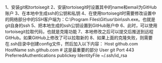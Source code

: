 1、安装git和tortoisegit
2、安装tortoisegit时设置其中的name和email为GitHub账户
3、在本地中生成ssh的公钥和私钥
4、在使用tortoisegit时需要修改设置中的网络部分中的SSH客户端为：C:\Program Files\Git\usr\bin\ssh.exe。也就是git自身的ssh
5、把本地生成的ssh公钥设置到GitHub账户中
6、此时，可以使用tortoisegit拉取代码，也就是克隆功能
7、本地修改之后可以提交后推送到远程GitHub。如果GitHub上修改了可以拉取新的
8、如果上面的克隆失败，则需要在.ssh目录中创建config文件，然后加入以下内容：
				Host github.com
				HostName ssh.github.com  # 这是最重要的部分
				User git
				Port 443
				PreferredAuthentications publickey
				IdentityFile ~/.ssh/id_rsa
